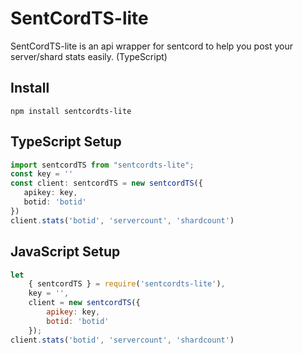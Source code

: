 # SentCordTS-lite
 SentCordTS-lite is an api wrapper for sentcord to help you post your server/shard stats easily. (TypeScript)

## Install
```
npm install sentcordts-lite
```

## TypeScript Setup
 ```typescript
import sentcordTS from "sentcordts-lite";
const key = ''
const client: sentcordTS = new sentcordTS({
    apikey: key,
    botid: 'botid'
})
client.stats('botid', 'servercount', 'shardcount')
```

## JavaScript Setup
```javascript
let
    { sentcordTS } = require('sentcordts-lite'),
    key = '',
    client = new sentcordTS({
        apikey: key,
        botid: 'botid'
    });
client.stats('botid', 'servercount', 'shardcount')
```